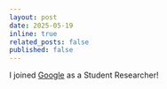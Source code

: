 ```yaml
---
layout: post
date: 2025-05-19
inline: true
related_posts: false
published: false
---
```


I joined [Google](https://techsysinfra.google/research/) as a Student Researcher!
